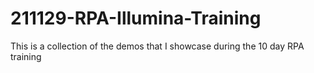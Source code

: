 # 211129-RPA-Illumina-Training
This is a collection of the demos that I showcase during the 10 day RPA training
